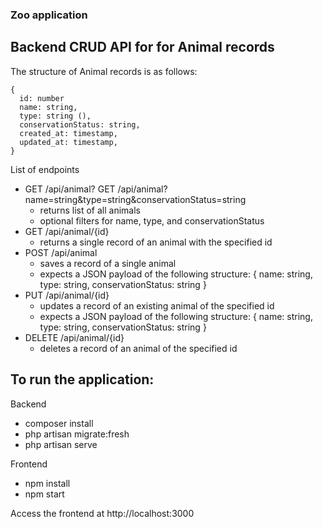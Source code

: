 ### Zoo application


## Backend CRUD API for for Animal records

The structure of Animal records is as follows:

```
{
  id: number
  name: string,
  type: string (),
  conservationStatus: string,
  created_at: timestamp,
  updated_at: timestamp,
}
```

List of endpoints

 * GET /api/animal?
   GET /api/animal?name=string&type=string&conservationStatus=string
     - returns list of all animals
     - optional filters for name, type, and conservationStatus
 * GET /api/animal/{id}
     - returns a single record of an animal with the specified id
 * POST /api/animal
     - saves a record of a single animal
     - expects a JSON payload of the following structure: { name: string, type: string, conservationStatus: string }
 * PUT /api/animal/{id}
     - updates a record of an existing animal of the specified id
     - expects a JSON payload of the following structure: { name: string, type: string, conservationStatus: string }
 * DELETE /api/animal/{id}
     - deletes a record of an animal of the specified id


## To run the application:

Backend
 - composer install
 - php artisan migrate:fresh
 - php artisan serve

Frontend
 - npm install
 - npm start

Access the frontend at http://localhost:3000